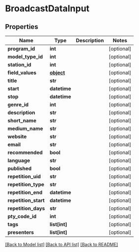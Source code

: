 # BroadcastDataInput

## Properties
Name | Type | Description | Notes
------------ | ------------- | ------------- | -------------
**program_id** | **int** |  | [optional] 
**model_type_id** | **int** |  | [optional] 
**station_id** | **int** |  | [optional] 
**field_values** | [**object**](.md) |  | [optional] 
**title** | **str** |  | [optional] 
**start** | **datetime** |  | [optional] 
**stop** | **datetime** |  | [optional] 
**genre_id** | **int** |  | [optional] 
**description** | **str** |  | [optional] 
**short_name** | **str** |  | [optional] 
**medium_name** | **str** |  | [optional] 
**website** | **str** |  | [optional] 
**email** | **str** |  | [optional] 
**recommended** | **bool** |  | [optional] 
**language** | **str** |  | [optional] 
**published** | **bool** |  | [optional] 
**repetition_uid** | **str** |  | [optional] 
**repetition_type** | **str** |  | [optional] 
**repetition_end** | **datetime** |  | [optional] 
**repetition_start** | **datetime** |  | [optional] 
**repetition_days** | **str** |  | [optional] 
**pty_code_id** | **int** |  | [optional] 
**tags** | **list[int]** |  | [optional] 
**presenters** | **list[int]** |  | [optional] 

[[Back to Model list]](../README.md#documentation-for-models) [[Back to API list]](../README.md#documentation-for-api-endpoints) [[Back to README]](../README.md)


